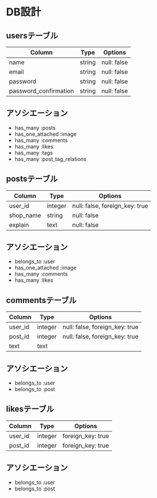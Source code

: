 # DB設計

## usersテーブル
| Column                | Type   | Options     |
| --------------------- | ------ | ----------- |
| name                  | string | null: false |
| email                 | string | null: false |
| password              | string | null: false |
| password_confirmation | string | null: false |
## アソシエーション
- has_many :posts
- has_one_attached :image
- has_many :comments
- has_many :likes
- has_many :tags
- has_many :post_tag_relations


## postsテーブル
| Column         | Type    | Options                        |
| -------------- | ------- | ------------------------------ |
| user_id        | integer | null: false, foreign_key: true |
| shop_name      | string  | null: false                    |
| explain        | text    | null: false                    |
## アソシエーション
- belongs_to :user
- has_one_attached :image
- has_many :comments
- has_many :likes


## commentsテーブル
| Column  | Type    | Options                        |
| ------- | ------- | ------------------------------ |
| user_id | integer | null: false, foreign_key: true |
| post_id | integer | null: false, foreign_key: true |
| text    | text    |                                |
## アソシエーション
- belongs_to :user
- belongs_to :post

## likesテーブル
| Column  | Type    | Options           |
| ------- | ------- | ----------------- |
| user_id | integer | foreign_key: true |
| post_id | integer | foreign_key: true |
## アソシエーション
- belongs_to :user
- belongs_to :post
